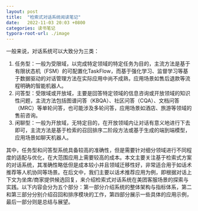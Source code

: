 ```yaml
---
layout: post
title:  "检索式对话系统阅读笔记"
date:   2022-11-03 20:03 +0800
categories: 读书笔记
typora-root-url: ./image
---
```


一般来说，对话系统可以大致分为三类：

1. 任务型：一般为受限域，以完成特定领域的特定任务为目的，主流方法是基于有限状态机（FSM）的可配置化TaskFlow，而基于强化学习、监督学习等基于数据驱动的对话管理方法在实际应用中尚不成熟，应用场景如售后退款等流程明确的智能机器人。
2. 问答型：受限域或开放域，主要是回答特定领域的信息咨询或开放领域的知识性问题，主流方法包括图谱问答（KBQA）、社区问答（CQA）、文档问答（MRC）等单轮问答，也可能涉及多轮问答，应用场景如酒店、旅游等领域的售前咨询。
3. 闲聊型：一般为开放域，无特定目的，在开放领域内让对话有意义地进行下去即可，主流方法是基于检索的召回排序二阶段方法或基于生成的端到端模型，应用场景如聊天机器人。

其中，任务型和问答型系统具备较高的准确性，但是需要针对细分领域进行不同程度的适配与优化，在大范围应用上需要较高的成本。本文主要关注基于检索式方案的对话系统，其准确性略低但是成本较小并且领域迁移性好，非常适合用于如话术推荐等人机协同等场景。在后文中，我们主要以话术推荐应用为例，即根据对话上下文为坐席/商家提供候选回复，来介绍检索式对话系统在美团客服场景的探索与实践。以下内容会分为五个部分：第一部分介绍系统的整体架构与指标体系，第二和第三部分分别介绍召回和排序模块的工作，第四部分展示一些具体的应用示例，最后一部分则是总结与展望。